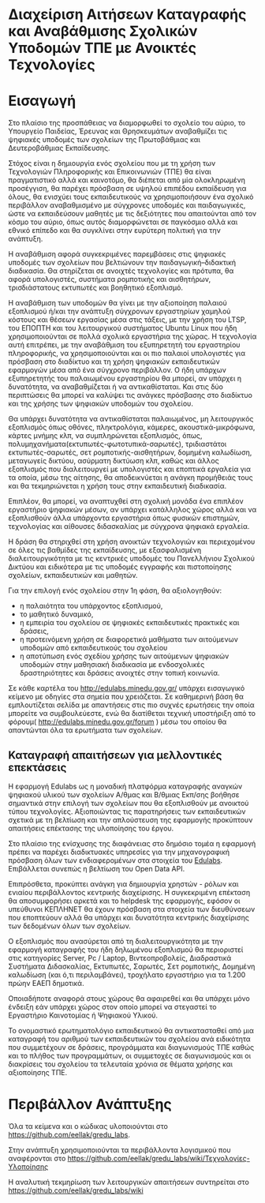 # Διαχείριση Αιτήσεων Καταγραφής και Αναβάθμισης Σχολικών Υποδομών ΤΠΕ με Ανοικτές Τεχνολογίες

# Εισαγωγή

Στο πλαίσιο της προσπάθειας να διαμορφωθεί το σχολείο του αύριο, το Υπουργείο Παιδείας, Έρευνας και Θρησκευμάτων αναβαθμίζει τις ψηφιακές υποδομές των σχολείων της Πρωτοβάθμιας και Δευτεροβάθμιας  Εκπαίδευσης. 

Στόχος είναι η δημιουργία ενός σχολείου που με τη χρήση των Τεχνολογιών Πληροφορικής και Επικοινωνιών (ΤΠΕ) θα είναι πραγματιστικό αλλά και καινοτόμο, θα διέπεται από μία ολοκληρωμένη προσέγγιση, θα παρέχει πρόσβαση σε υψηλού επιπέδου εκπαίδευση για όλους, θα ενισχύει τους εκπαιδευτικούς να χρησιμοποιήσουν ένα σχολικό περιβάλλον αναβαθμισμένο με σύγχρονες υποδομές και παιδαγωγικές, ώστε να εκπαιδεύσουν μαθητές με τις δεξιότητες που απαιτούνται από τον κόσμο του αύριο, όπως αυτός διαμορφώνεται σε παγκόσμιο αλλά και εθνικό επίπεδο και θα συγκλίνει στην ευρύτερη πολιτική για την ανάπτυξη. 

Η αναβάθμιση αφορά συγκεκριμένες παρεμβάσεις στις ψηφιακές υποδομές των σχολείων που βελτιώνουν την παιδαγωγική–διδακτική διαδικασία. Θα στηρίζεται σε ανοιχτές τεχνολογίες και πρότυπα, θα αφορά υπολογιστές, συστήματα ρομποτικής και αισθητήρων, τρισδιάστατους εκτυπωτές και βοηθητικό εξοπλισμό.

Η αναβάθμιση των υποδομών θα γίνει με την αξιοποίηση παλαιού εξοπλισμού ή/και την ανάπτυξη σύγχρονων εργαστηρίων χαμηλού κόστους και θέσεων εργασίας μέσα στις τάξεις, με την χρήση του LTSP, του ΕΠΟΠΤΗ και του λειτουργικού συστήματος Ubuntu Linux που ήδη χρησιμοποιούνται σε πολλά σχολικά εργαστήρια της χώρας. Η τεχνολογία αυτή επιτρέπει, με την αναβάθμιση του εξυπηρετητή του εργαστηρίου πληροφορικής, να χρησιμοποιούνται και οι πιο παλαιοί υπολογιστές για πρόσβαση στο διαδίκτυο και τη χρήση ψηφιακών εκπαιδευτικών εφαρμογών μέσα από ένα σύγχρονο περιβάλλον. Ο ήδη υπάρχων εξυπηρετητής του παλαιωμένου εργαστηρίου θα μπορεί, αν υπάρχει η δυνατότητα, να αναβαθμίζεται ή να αντικαθίσταται. Και στις δύο περιπτώσεις θα μπορεί να καλύψει τις ανάγκες πρόσβασης στο διαδίκτυο και της χρήσης των ψηφιακών υποδομών του σχολείου.

Θα υπάρχει δυνατότητα να αντικαθίσταται παλαιωμένος, μη λειτουργικός εξοπλισμός όπως οθόνες, πληκτρολόγια, κάμερες, ακουστικά-μικρόφωνα, κάρτες μνήμης κλπ, να συμπληρώνεται εξοπλισμός, όπως, πολυμηχανήματα(εκτυπωτές-φωτοτυπικά-σαρωτές), τριδιαστάτοι εκτυπωτές-σαρωτές, σετ ρομποτικής-αισθητήρων, δομημένη καλωδίωση, μεταγωγείς δικτύου, ασύρματη δικτύωση κλπ, καθώς και άλλος εξοπλισμός που διαλειτουργεί με υπολογιστές και εποπτικά εργαλεία για τα οποία, μέσω της αίτησης, θα αποδεικνύεται η ανάγκη προμήθειάς τους και θα τεκμηριώνεται η χρήση τους στην εκπαιδευτική διαδικασία. 

Επιπλέον, θα μπορεί, να αναπτυχθεί στη σχολική μονάδα ένα επιπλέον εργαστήριο ψηφιακών μέσων, αν υπάρχει κατάλληλος χώρος αλλά και να εξοπλισθούν άλλα υπάρχοντα εργαστήρια όπως φυσικών επιστημών, τεχνολογίας και αίθουσες διδασκαλίας με σύγχρονα ψηφιακά εργαλεία. 

Η δράση θα στηριχθεί στη χρήση ανοικτών τεχνολογιών και περιεχομένου σε όλες τις βαθμίδες της εκπαίδευσης, με εξασφαλισμένη διαλειτουργικότητα με τις κεντρικές υποδομές του Πανελλήνιου Σχολικού Δικτύου και ειδικότερα με τις υποδομές εγγραφής και πιστοποίησης σχολείων, εκπαιδευτικών και μαθητών.  

Για την επιλογή ενός σχολείου στην 1η φάση, θα αξιολογηθούν:
- η παλαιότητα του υπάρχοντος εξοπλισμού,
- το μαθητικό δυναμικό, 
- η εμπειρία του σχολείου σε ψηφιακές εκπαιδευτικές πρακτικές και δράσεις, 
- η προτεινόμενη χρήση σε διαφορετικά μαθήματα των αιτούμενων υποδομών από  εκπαιδευτικούς του σχολείου 
- η αποτύπωση ενός σχεδίου χρήσης των αιτούμενων ψηφιακών υποδομών στην μαθησιακή διαδικασία με ενδοσχολικές δραστηριότητες και δράσεις ανοιχτές στην τοπική κοινωνία.

Σε κάθε καρτέλα του http://edulabs.minedu.gov.gr/ υπάρχει εισαγωγικό κείμενο με οδηγίες στα σημεία που χρειάζεται. Σε καθημερινή βάση θα εμπλουτίζεται σελίδα με απαντήσεις στις πιο συχνές ερωτήσεις την οποία μπορείτε να συμβουλεύεστε, ενώ θα διατίθεται τεχνική υποστήριξη από το φόρουμ( http://edulabs.minedu.gov.gr/forum )  μέσω του οποίου θα απαντώνται όλα τα ερωτήματα των σχολείων. 

## Καταγραφή απαιτήσεων για μελλοντικές επεκτάσεις

H εφαρμογή Edulabs ως η μοναδική πλατφόρμα καταγραφής αναγκών ψηφιακού υλικού των σχολείων Α/θμας και Β/θμιας Εκπ/σης βοήθησε σημαντικά στην επιλογή των σχολείων που θα εξοπλισθούν με ανοικτού τύπου τεχνολογίες. Αξιοποιώντας τις παρατηρήσεις των εκπαιδευτικών σχετικά με τη βελτίωση και την απλούστευση της εφαρμογής προκύπτουν απαιτήσεις επέκτασης της υλοποίησης του έργου.

Στο πλαίσιο της ενίσχυσης της διαφάνειας στο δημόσιο τομέα η εφαρμογή πρέπει να παρέχει διαδικτυακές υπηρεσίες για την μηχανογραφική πρόσβαση όλων των ενδιαφερομένων στα στοιχεία του [Edulabs](http://edulabs.minedu.gov.gr/). Επιβάλλεται συνεπώς η βελτίωση του Open Data API.

Επιπρόσθετα, προκύπτει ανάγκη για δημιουργία χρηστών - ρόλων και ενιαίου περιβάλλοντος κεντρικής διαχείρισης. Η συγκεκριμένη επέκταση θα αποσυμφορήσει αρκετά και το helpdesk της εφαρμογής, εφόσον οι υπεύθυνοι ΚΕΠΛΗΝΕΤ θα έχουν πρόσβαση στα στοιχεία των διευθύνσεων που εποπτεύουν αλλά θα υπάρχει και δυνατότητα κεντρικής διαχείρισης των δεδομένων όλων των σχολείων. 

Ο εξοπλισμός που ανασύρεται από τη διαλειτουργικότητα με την εφαρμογή καταγραφής του ήδη δηλωμένου εξοπλισμού θα περιοριστεί στις κατηγορίες Server, Pc / Laptop, Βιντεοπροβολείς, Διαδραστικά Συστήματα Διδασκαλίας, Εκτυπωτές, Σαρωτές, Σετ ρομποτικής, Δομημένη καλωδίωση (και ό,τι περιλαμβάνει), τροχήλατο εργαστήριο για τα 1.200 πρώην ΕΑΕΠ δημοτικά.

Οποιαδήποτε αναφορά στους χώρους θα αφαιρεθεί και θα υπάρχει μόνο ένδειξη εάν υπάρχει χώρος στον οποίο μπορεί να στεγαστεί το Εργαστήριο Καινοτομίας ή Ψηφιακού Υλικού.

Το ονομαστικό ερωτηματολόγιο εκπαιδευτικού θα αντικατασταθεί από μια καταγραφή του αριθμού των εκπαιδευτικών του σχολείου ανά ειδικότητα που συμμετέχουν σε δράσεις, προγράμματα και διαγωνισμούς ΤΠΕ καθώς και το πλήθος των προγραμμάτων, οι συμμετοχές σε διαγωνισμούς και οι διακρίσεις του σχολείου τα τελευταία χρόνια σε θέματα χρήσης και αξιοποίησης ΤΠΕ.

# Περιβάλλον Ανάπτυξης

Όλα τα κείμενα και ο κώδικας υλοποιούνται στο https://github.com/eellak/gredu_labs. 

Στην ανάπτυξη χρησιμοποιούνται τα περιβάλλοντα λογισμικού που αναφέρονται στο  https://github.com/eellak/gredu_labs/wiki/Τεχνολογίες-Υλοποίησης

Η αναλυτική τεκμηρίωση των λειτουργικών απαιτήσεων συντηρείται στο https://github.com/eellak/gredu_labs/wiki 
